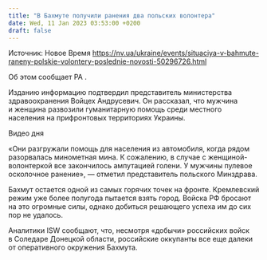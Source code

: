 ```yaml
---
title: "В Бахмуте получили ранения два польских волонтера"
date: Wed, 11 Jan 2023 03:53:00 +0200
draft: false
---
```

Источник: Новое Время https://nv.ua/ukraine/events/situaciya-v-bahmute-raneny-polskie-volontery-poslednie-novosti-50296726.html


Об этом сообщает PA .

Изданию информацию подтвердил представитель министерства здравоохранения Войцех Андрусевич. Он рассказал, что мужчина и женщина развозили гуманитарную помощь среди местного населения на прифронтовых территориях Украины.

 Видео дня   

«Они разгружали помощь для населения из автомобиля, когда рядом разорвалась минометная мина. К сожалению, в случае с женщиной-волонтеркой все закончилось ампутацией голени. У мужчины пулевое осколочное ранение», — отметил представитель польского Минздрава.

Бахмут остается одной из самых горячих точек на фронте. Кремлевский режим уже более полугода пытается взять город. Войска РФ бросают на это огромные силы, однако добиться решающего успеха им до сих пор не удалось.

Аналитики ISW сообщают, что, несмотря «добычи» российских войск в Соледаре Донецкой области, российские оккупанты все еще далеки от оперативного окружения Бахмута.
